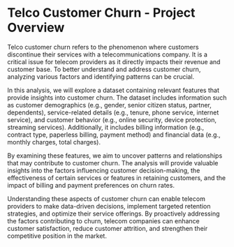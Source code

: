 # Telco Customer Churn - Project Overview

Telco customer churn refers to the phenomenon where customers discontinue their services with a telecommunications company. It is a critical issue for telecom providers as it directly impacts their revenue and customer base. To better understand and address customer churn, analyzing various factors and identifying patterns can be crucial.

In this analysis, we will explore a dataset containing relevant features that provide insights into customer churn. The dataset includes information such as customer demographics (e.g., gender, senior citizen status, partner, dependents), service-related details (e.g., tenure, phone service, internet service), and customer behavior (e.g., online security, device protection, streaming services). Additionally, it includes billing information (e.g., contract type, paperless billing, payment method) and financial data (e.g., monthly charges, total charges).

By examining these features, we aim to uncover patterns and relationships that may contribute to customer churn. The analysis will provide valuable insights into the factors influencing customer decision-making, the effectiveness of certain services or features in retaining customers, and the impact of billing and payment preferences on churn rates.

Understanding these aspects of customer churn can enable telecom providers to make data-driven decisions, implement targeted retention strategies, and optimize their service offerings. By proactively addressing the factors contributing to churn, telecom companies can enhance customer satisfaction, reduce customer attrition, and strengthen their competitive position in the market.
